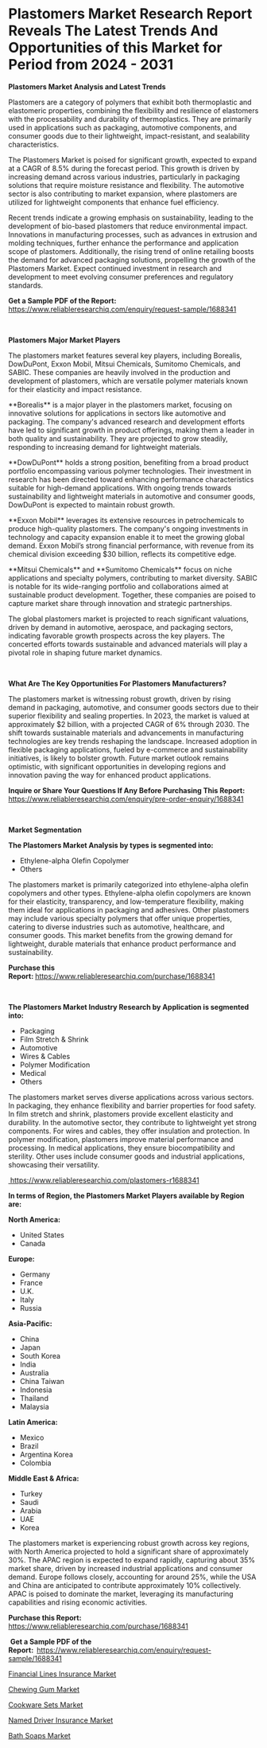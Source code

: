 <p><h1>Plastomers Market Research Report Reveals The Latest Trends And Opportunities of this Market for Period from 2024 - 2031</h1></p><p><strong>Plastomers Market Analysis and Latest Trends</strong></p>
<p><p>Plastomers are a category of polymers that exhibit both thermoplastic and elastomeric properties, combining the flexibility and resilience of elastomers with the processability and durability of thermoplastics. They are primarily used in applications such as packaging, automotive components, and consumer goods due to their lightweight, impact-resistant, and sealability characteristics. </p><p>The Plastomers Market is poised for significant growth, expected to expand at a CAGR of 8.5% during the forecast period. This growth is driven by increasing demand across various industries, particularly in packaging solutions that require moisture resistance and flexibility. The automotive sector is also contributing to market expansion, where plastomers are utilized for lightweight components that enhance fuel efficiency. </p><p>Recent trends indicate a growing emphasis on sustainability, leading to the development of bio-based plastomers that reduce environmental impact. Innovations in manufacturing processes, such as advances in extrusion and molding techniques, further enhance the performance and application scope of plastomers. Additionally, the rising trend of online retailing boosts the demand for advanced packaging solutions, propelling the growth of the Plastomers Market. Expect continued investment in research and development to meet evolving consumer preferences and regulatory standards.</p></p>
<p><strong>Get a Sample PDF of the Report:&nbsp;</strong> <a href="https://www.reliableresearchiq.com/enquiry/request-sample/1688341?utm_campaign=1119&utm_medium=2&utm_source=Github&utm_content=ia&utm_term=13112024&utm_id=plastomers">https://www.reliableresearchiq.com/enquiry/request-sample/1688341</a></p>
<p>&nbsp;</p>
<p><strong>Plastomers Major Market Players</strong></p>
<p><p>The plastomers market features several key players, including Borealis, DowDuPont, Exxon Mobil, Mitsui Chemicals, Sumitomo Chemicals, and SABIC. These companies are heavily involved in the production and development of plastomers, which are versatile polymer materials known for their elasticity and impact resistance.</p><p>**Borealis** is a major player in the plastomers market, focusing on innovative solutions for applications in sectors like automotive and packaging. The company's advanced research and development efforts have led to significant growth in product offerings, making them a leader in both quality and sustainability. They are projected to grow steadily, responding to increasing demand for lightweight materials.</p><p>**DowDuPont** holds a strong position, benefiting from a broad product portfolio encompassing various polymer technologies. Their investment in research has been directed toward enhancing performance characteristics suitable for high-demand applications. With ongoing trends towards sustainability and lightweight materials in automotive and consumer goods, DowDuPont is expected to maintain robust growth.</p><p>**Exxon Mobil** leverages its extensive resources in petrochemicals to produce high-quality plastomers. The company's ongoing investments in technology and capacity expansion enable it to meet the growing global demand. Exxon Mobil’s strong financial performance, with revenue from its chemical division exceeding $30 billion, reflects its competitive edge.</p><p>**Mitsui Chemicals** and **Sumitomo Chemicals** focus on niche applications and specialty polymers, contributing to market diversity. SABIC is notable for its wide-ranging portfolio and collaborations aimed at sustainable product development. Together, these companies are poised to capture market share through innovation and strategic partnerships.</p><p>The global plastomers market is projected to reach significant valuations, driven by demand in automotive, aerospace, and packaging sectors, indicating favorable growth prospects across the key players. The concerted efforts towards sustainable and advanced materials will play a pivotal role in shaping future market dynamics.</p></p>
<p>&nbsp;</p>
<p><strong>What Are The Key Opportunities For Plastomers Manufacturers?</strong></p>
<p><p>The plastomers market is witnessing robust growth, driven by rising demand in packaging, automotive, and consumer goods sectors due to their superior flexibility and sealing properties. In 2023, the market is valued at approximately $2 billion, with a projected CAGR of 6% through 2030. The shift towards sustainable materials and advancements in manufacturing technologies are key trends reshaping the landscape. Increased adoption in flexible packaging applications, fueled by e-commerce and sustainability initiatives, is likely to bolster growth. Future market outlook remains optimistic, with significant opportunities in developing regions and innovation paving the way for enhanced product applications.</p></p>
<p><strong>Inquire or Share Your Questions If Any Before Purchasing This Report:</strong> <a href="https://www.reliableresearchiq.com/enquiry/pre-order-enquiry/1688341?utm_campaign=1119&utm_medium=2&utm_source=Github&utm_content=ia&utm_term=13112024&utm_id=plastomers">https://www.reliableresearchiq.com/enquiry/pre-order-enquiry/1688341</a></p>
<p>&nbsp;</p>
<p><strong>Market Segmentation</strong></p>
<p><strong>The Plastomers Market Analysis by types is segmented into:</strong></p>
<p><ul><li>Ethylene-alpha Olefin Copolymer</li><li>Others</li></ul></p>
<p><p>The plastomers market is primarily categorized into ethylene-alpha olefin copolymers and other types. Ethylene-alpha olefin copolymers are known for their elasticity, transparency, and low-temperature flexibility, making them ideal for applications in packaging and adhesives. Other plastomers may include various specialty polymers that offer unique properties, catering to diverse industries such as automotive, healthcare, and consumer goods. This market benefits from the growing demand for lightweight, durable materials that enhance product performance and sustainability.</p></p>
<p><strong>Purchase this Report:&nbsp;</strong><a href="https://www.reliableresearchiq.com/purchase/1688341?utm_campaign=1119&utm_medium=2&utm_source=Github&utm_content=ia&utm_term=13112024&utm_id=plastomers">https://www.reliableresearchiq.com/purchase/1688341</a></p>
<p>&nbsp;</p>
<p><strong>The Plastomers Market Industry Research by Application is segmented into:</strong></p>
<p><ul><li>Packaging</li><li>Film Stretch & Shrink</li><li>Automotive</li><li>Wires & Cables</li><li>Polymer Modification</li><li>Medical</li><li>Others</li></ul></p>
<p><p>The plastomers market serves diverse applications across various sectors. In packaging, they enhance flexibility and barrier properties for food safety. In film stretch and shrink, plastomers provide excellent elasticity and durability. In the automotive sector, they contribute to lightweight yet strong components. For wires and cables, they offer insulation and protection. In polymer modification, plastomers improve material performance and processing. In medical applications, they ensure biocompatibility and sterility. Other uses include consumer goods and industrial applications, showcasing their versatility.</p></p>
<p><a href="https://www.reliableresearchiq.com/plastomers-r1688341?utm_campaign=1119&utm_medium=2&utm_source=Github&utm_content=ia&utm_term=13112024&utm_id=plastomers">&nbsp;https://www.reliableresearchiq.com/plastomers-r1688341</a></p>
<p><strong>In terms of Region, the Plastomers Market Players available by Region are:</strong></p>
<p>
    <p> <strong> North America: </strong>
        <ul>
            <li>United States</li>
            <li>Canada</li>
        </ul>
        </p> 
    <p> <strong> Europe: </strong>
        <ul>
            <li>Germany</li>
            <li>France</li>
            <li>U.K.</li>
            <li>Italy</li>
            <li>Russia</li>
        </ul>
        </p> 
    <p> <strong> Asia-Pacific: </strong>
        <ul>
            <li>China</li>
            <li>Japan</li>
            <li>South Korea</li>
            <li>India</li>
            <li>Australia</li>
            <li>China Taiwan</li>
            <li>Indonesia</li>
            <li>Thailand</li>
            <li>Malaysia</li>
        </ul>
        </p> 
    <p> <strong> Latin America: </strong>
        <ul>
            <li>Mexico</li>
            <li>Brazil</li>
            <li>Argentina Korea</li>
            <li>Colombia</li>
        </ul>
        </p> 
    <p> <strong> Middle East & Africa: </strong>
        <ul>
            <li>Turkey</li>
            <li>Saudi</li>
            <li>Arabia</li>
            <li>UAE</li>
            <li>Korea</li>
        </ul>
    </p>
    </p>
<p><p>The plastomers market is experiencing robust growth across key regions, with North America projected to hold a significant share of approximately 30%. The APAC region is expected to expand rapidly, capturing about 35% market share, driven by increased industrial applications and consumer demand. Europe follows closely, accounting for around 25%, while the USA and China are anticipated to contribute approximately 10% collectively. APAC is poised to dominate the market, leveraging its manufacturing capabilities and rising economic activities.</p></p>
<p><strong>Purchase this Report: </strong><a href="https://www.reliableresearchiq.com/purchase/1688341?utm_campaign=1119&utm_medium=2&utm_source=Github&utm_content=ia&utm_term=13112024&utm_id=plastomers">https://www.reliableresearchiq.com/purchase/1688341</a></p>
<p>&nbsp;<strong>Get a Sample PDF of the Report:&nbsp;&nbsp;</strong><a href="https://www.reliableresearchiq.com/enquiry/request-sample/1688341?utm_campaign=1119&utm_medium=2&utm_source=Github&utm_content=ia&utm_term=13112024&utm_id=plastomers">https://www.reliableresearchiq.com/enquiry/request-sample/1688341</a></p>
<p><strong></strong></p>
<p><p><a href="https://issuu.com/reportprime-2/docs/financial-lines-insurance-market-si_267822a6d26773?utm_campaign=1119&utm_medium=2&utm_source=Github&utm_content=ia&utm_term=13112024&utm_id=plastomers">Financial Lines Insurance Market</a></p><p><a href="https://www.linkedin.com/pulse/chewing-gum-market-global-regional-analysis-2024-2031-adventitia-nhfic?utm_campaign=1119&utm_medium=2&utm_source=Github&utm_content=ia&utm_term=13112024&utm_id=plastomers">Chewing Gum Market</a></p><p><a href="https://www.linkedin.com/pulse/global-cookware-sets-market-focus-application-end-use-industry-gzz5f?utm_campaign=1119&utm_medium=2&utm_source=Github&utm_content=ia&utm_term=13112024&utm_id=plastomers">Cookware Sets Market</a></p><p><a href="https://issuu.com/reportprime-2/docs/named-driver-insurance-market-size-_d87328c22161f2?utm_campaign=1119&utm_medium=2&utm_source=Github&utm_content=ia&utm_term=13112024&utm_id=plastomers">Named Driver Insurance Market</a></p><p><a href="https://www.linkedin.com/pulse/investing-bath-soaps-market-trends-leading-products-regional-vr8uf?utm_campaign=1119&utm_medium=2&utm_source=Github&utm_content=ia&utm_term=13112024&utm_id=plastomers">Bath Soaps Market</a></p></p>